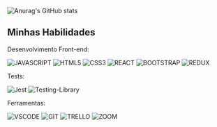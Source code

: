 
![Anurag's GitHub stats](https://github-readme-stats.vercel.app/api?username=oleoprado&show_icons=true&theme=dark)

## Minhas Habilidades

Desenvolvimento Front-end:

  ![JAVASCRIPT](https://img.shields.io/badge/JavaScript-F7DF1E.svg?&style=for-the-badge&logo=JavaScript&logoColor=black)
  ![HTML5](https://img.shields.io/badge/HTML5-E34F26.svg?&style=for-the-badge&logo=HTML5&logoColor=white)
  ![CSS3](https://img.shields.io/badge/CSS3-1572B6.svg?&style=for-the-badge&logo=CSS3&logoColor=white)
  ![REACT](https://img.shields.io/badge/React-61DAFB.svg?&style=for-the-badge&logo=React&logoColor=black)
  ![BOOTSTRAP](https://img.shields.io/badge/Bootstrap-7952B3.svg?&style=for-the-badge&logo=bootstrap&logoColor=white)
  ![REDUX](https://img.shields.io/badge/Redux-764ABC.svg?&style=for-the-badge&logo=Redux&logoColor=white)

<!-- Desenvolvimento Front-end: -->

Tests:

![Jest](https://img.shields.io/badge/Jest-C21325.svg?&style=for-the-badge&logo=jest&logoColor=white)
![Testing-Library](https://img.shields.io/badge/Testing%20Library-E33332.svg?&style=for-the-badge&logo=Testing%20Library&logoColor=white)

Ferramentas:

  ![VSCODE](https://img.shields.io/badge/-Visual%20Studio%20Code-007ACC?style=for-the-badge&logo=visual-studio-code&logoColor=white)
  ![GIT](https://img.shields.io/badge/git-F05032.svg?&style=for-the-badge&logo=git&logoColor=white)
  ![TRELLO](https://img.shields.io/badge/-Trello-0052CC?style=for-the-badge&logo=trello&logoColor=white)
  ![ZOOM](https://img.shields.io/badge/Zoom-2D8CFF.svg?&style=for-the-badge&logo=Zoom&logoColor=white)
